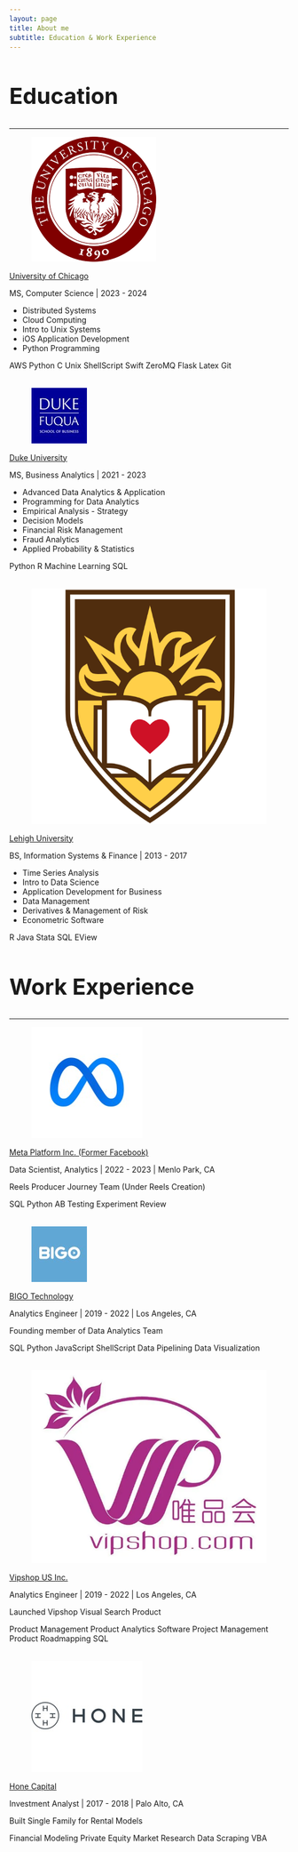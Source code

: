 ```yaml
---
layout: page
title: About me
subtitle: Education & Work Experience
---
```


<!-- <html lang="en">
<head>
    <link rel="stylesheet" href="https://cdnjs.cloudflare.com/ajax/libs/bulma/0.9.3/css/bulma.min.css">
    <style>
        .card + .card {
            margin-top: 2rem; /* Adjust the gap size as needed */
        }
    </style>
</head> -->
<head>
    <style>
        .card + .card {
            margin-top: 2rem; /* Adjust the gap size as needed */
        }
    </style>
</head>
<body>
    <section class="section">
      <div class="container">
        <h1 class="title has-text-centered" style="font-size: 2.5rem;">Education</h1>
        <hr />
        <div class="card">
          <div class="card-content">
            <div class="media">
              <div class="media-left">
                <figure class="image is-48x48">
                  <img src="/assets/img/education/uchicago.png" alt="University of Chicago logo" />
                </figure>
              </div>
              <div class="content">
                <a href="https://www.uchicago.edu/en" target="_blank" class="general">
                  <p class="title is-4">University of Chicago</p>
                </a>
                <p class="subtitle is-6">MS, Computer Science | 2023 - 2024</p>
                <ul>
                  <li>Distributed Systems</li>
                  <li>Cloud Computing</li>
                  <li>Intro to Unix Systems</li>
                  <li>iOS Application Development</li>
                  <li>Python Programming</li>
                  <!-- Add more courses as needed -->
                </ul>
                <div class="tags">
                <span class="tag">AWS</span>
                <span class="tag">Python</span>
                <span class="tag">C</span>
                <span class="tag">Unix</span>
                <span class="tag">ShellScript</span>
                <span class="tag">Swift</span>
                <span class="tag">ZeroMQ</span>
                <span class="tag">Flask</span>
                <span class="tag">Latex</span>
                <span class="tag">Git</span>
                </div>
              </div>
            </div>
          </div>
        </div>
        <!-- Repeat the card structure for other education entries -->
        <div class="card card-gap">
          <div class="card-content">
            <div class="media">
              <div class="media-left">
                <figure class="image is-48x48">
                  <img src="/assets/img/education/fuqua.jpeg" alt="Duke University logo" />
                </figure>
              </div>
              <div class="content">
                <a href="https://www.fuqua.duke.edu/" target="_blank" class="general">
                  <p class="title is-4">Duke University</p>
                </a>
                <p class="subtitle is-6">MS, Business Analytics | 2021 - 2023</p>
                <ul>
                  <li>Advanced Data Analytics & Application</li>
                  <li>Programming for Data Analytics</li>
                  <li>Empirical Analysis - Strategy</li>
                  <li>Decision Models</li>
                  <li>Financial Risk Management</li>
                  <li>Fraud Analytics</li>
                  <li>Applied Probability & Statistics</li>
                  <!-- Add more courses as needed -->
                </ul>
                <div class="tags">
                <span class="tag">Python</span>
                <span class="tag">R</span>
                <span class="tag">Machine Learning</span>
                <span class="tag">SQL</span>
                </div>
              </div>
            </div>
          </div>
        </div>
        <!-- Repeat the card structure for other education entries -->
        <div class="card card-gap">
          <div class="card-content">
            <div class="media">
              <div class="media-left">
                <figure class="image is-48x48">
                  <img src="/assets/img/education/lehigh.svg" alt="Lehigh University logo" />
                </figure>
              </div>
              <div class="content">
                <a href="https://www2.lehigh.edu/" target="_blank" class="general">
                  <p class="title is-4">Lehigh University</p>
                </a>
                <p class="subtitle is-6">BS, Information Systems & Finance | 2013 - 2017</p>
                <ul>
                  <li>Time Series Analysis</li>
                  <li>Intro to Data Science</li>
                  <li>Application Development for Business</li>
                  <li>Data Management</li>
                  <li>Derivatives & Management of Risk</li>
                  <li>Econometric Software</li>
                  <!-- Add more courses as needed -->
                </ul>
                <div class="tags">
                <span class="tag">R</span>
                <span class="tag">Java</span>
                <span class="tag">Stata</span>
                <span class="tag">SQL</span>
                <span class="tag">EView</span>
                </div>
              </div>
            </div>
          </div>
        </div>
      </div>
    </section>
    <section class="section">
      <div class="container">
        <h1 class="title has-text-centered" style="font-size: 2.5rem;">Work Experience</h1>
        <hr />
        <div class="card">
          <div class="card-content">
            <div class="media">
              <div class="media-left">
                <figure class="image is-48x48">
                  <img src="/assets/img/work/facebook.jpeg" alt="Facebook logo">
                </figure>
              </div>
              <div class="media-content"> <!-- Merged classes here -->
                <a href="https://www.meta.com/" target="_blank" class="general">
                  <p class="title is-4">Meta Platform Inc. (Former Facebook)</p>
                </a>
                <p class="subtitle is-6">Data Scientist, Analytics | 2022 - 2023 | Menlo Park, CA</p>
                <p class='subtitle'>Reels Producer Journey Team (Under Reels Creation)</p>
                <div class="tags">
                  <span class="tag">SQL</span>
                  <span class="tag">Python</span>
                  <span class="tag">AB Testing</span>
                  <span class="tag">Experiment Review</span>
                </div>
              </div>
            </div>
          </div>
        </div>
        <!-- Repeat the card structure for other education entries -->
        <div class="card">
          <div class="card-content">
            <div class="media">
              <div class="media-left">
                <figure class="image is-48x48">
                  <img src="/assets/img/work/bigo.jpeg" alt="BIGO logo">
                </figure>
              </div>
              <div class="media-content"> <!-- Merged classes here -->
                <a href="https://www.bigo.sg/" target="_blank" class="general">
                  <p class="title is-4">BIGO Technology</p>
                </a>
                <p class="subtitle is-6">Analytics Engineer | 2019 - 2022 | Los Angeles, CA</p>
                <p class='subtitle'>Founding member of Data Analytics Team</p>
                <div class="tags">
                  <span class="tag">SQL</span>
                  <span class="tag">Python</span>
                  <span class="tag">JavaScript</span>
                  <span class="tag">ShellScript</span>
                  <span class="tag">Data Pipelining</span>
                  <span class="tag">Data Visualization</span>
                </div>
              </div>
            </div>
          </div>
        </div>
        <!-- Repeat the card structure for other education entries -->
        <div class="card">
          <div class="card-content">
            <div class="media">
              <div class="media-left">
                <figure class="image is-48x48">
                  <img src="/assets/img/work/vipshop.png" alt="Vipshop LOGO">
                </figure>
              </div>
              <div class="media-content"> <!-- Merged classes here -->
                <a href="https://www.vip.com/" target="_blank" class="general">
                  <p class="title is-4">Vipshop US Inc.</p>
                </a>
                <p class="subtitle is-6">Analytics Engineer | 2019 - 2022 | Los Angeles, CA</p>
                <p class='subtitle'>Launched Vipshop Visual Search Product</p>
                <div class="tags">
                  <span class="tag">Product Management</span>
                  <span class="tag">Product Analytics</span>
                  <span class="tag">Software Project Management</span>
                  <span class="tag">Product Roadmapping</span>
                  <span class="tag">SQL</span>
                </div>
              </div>
            </div>
          </div>
        </div>
        <!-- Repeat the card structure for other education entries -->
        <div class="card">
          <div class="card-content">
            <div class="media">
              <div class="media-left">
                <figure class="image is-48x48">
                  <img src="/assets/img/work/honecap.jpeg" alt="Hone Capital LOGO">
                </figure>
              </div>
              <div class="media-content"> <!-- Merged classes here -->
                <a href="https://www.linkedin.com/company/honecapital/about/" target="_blank" class="general">
                  <p class="title is-4">Hone Capital</p>
                </a>
                <p class="subtitle is-6">Investment Analyst | 2017 - 2018 | Palo Alto, CA</p>
                <p class='subtitle'>Built Single Family for Rental Models</p>
                <div class="tags">
                  <span class="tag">Financial Modeling</span>
                  <span class="tag">Private Equity</span>
                  <span class="tag">Market Research</span>
                  <span class="tag">Data Scraping</span>
                  <span class="tag">VBA</span>
                </div>
              </div>
            </div>
          </div>
        </div>
      </div>
    </section>
</body>
